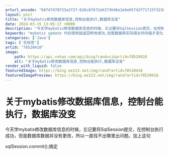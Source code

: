 ```yaml
---
arturl_encode: "68747470733a2f2f:626c6f672e6373646e2e6e65742f71715f3238343835363339:2f61727469636c652f64657461696c732f3738353230343138"
layout: post
title: "关于mybatis修改数据库信息,控制台能执行,数据库没变"
date: 2024-03-15 13:05:17 +0800
description: "今天学mybatis修改数据库信息的时候，忘记要将SqlSession提交，在控制台执行成功，但是数"
keywords: "mybatis update 代码很快就返回修改成功,但是数据库实际很长时间值才变化"
categories: ['Java']
tags: ['无标签']
artid: "78520418"
image:
    path: https://api.vvhan.com/api/bing?rand=sj&artid=78520418
    alt: "关于mybatis修改数据库信息,控制台能执行,数据库没变"
render_with_liquid: false
featuredImage: https://bing.ee123.net/img/rand?artid=78520418
featuredImagePreview: https://bing.ee123.net/img/rand?artid=78520418
---
```


# 关于mybatis修改数据库信息，控制台能执行，数据库没变

今天学mybatis修改数据库信息的时候，忘记要将SqlSession提交，在控制台执行成功，但是数据库数据并没有更改，所以一直找不出哪里出问题。加上这句

sqlSession.commit();搞定